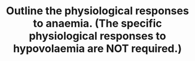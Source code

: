 ---
title: "Outline the physiological responses to anaemia. (The specific physiological responses to hypovolaemia are NOT required.)"
entityType: SAQ
exam: PEX
college: CICM
year: 2013
sitting: B
question: 24
passRate: 37
EC_expectedDomains:
- "It was expected candidates would expand on the central role haemoglobin has in oxygen delivery and that in the presence of reduced haemoglobin there are various efforts aimed at maintaining oxygen delivery."
EC_extraCredit:
- "Better answers also included a mention of additional factors that enhance tolerance of chronic anaemia (e.g. angiogenesis)."
EC_errorsCommon: []
---